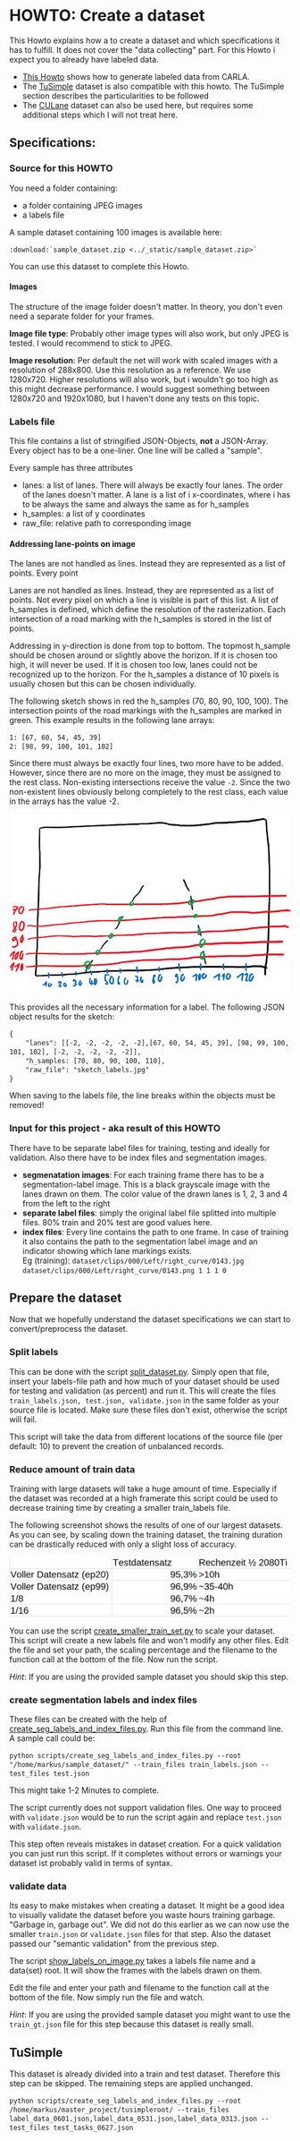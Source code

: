 # HOWTO: Create a dataset
This Howto explains how a to create a dataset and which specifications it has to fulfill. It does not cover the "data collecting" part. For this Howto i expect you to already have labeled data.

- [This Howto](generate_dataset_from_carla) shows how to generate labeled data from CARLA.
- The [TuSimple](https://github.com/TuSimple/tusimple-benchmark/issues/3) dataset is also compatible with this howto. The TuSimple section describes the particularities to be followed
- The [CULane](https://xingangpan.github.io/projects/CULane.html) dataset can also be used here, but requires some additional steps which I will not treat here.

## Specifications:
### Source for this HOWTO
You need a folder containing:
- a folder containing JPEG images
- a labels file

A sample dataset containing 100 images is available here:
```{eval-rst}
:download:`sample_dataset.zip <../_static/sample_dataset.zip>`
```
You can use this dataset to complete this Howto.


#### Images
The structure of the image folder doesn't matter. In theory, you don't even need a separate folder for your frames.

**Image file type**: Probably other image types will also work, but only JPEG is tested. I would recommend to stick to JPEG.

**Image resolution**: Per default the net will work with scaled images with a resolution of 288x800. Use this resolution as a reference. We use 1280x720. Higher resolutions will also work, but i wouldn't go too high as this might decrease performance. I would suggest something between 1280x720 and 1920x1080, but I haven't done any tests on this topic.

### Labels file
This file contains a list of stringified JSON-Objects, **not** a JSON-Array. Every object has to be a one-liner. One line will be called a "sample".

Every sample has three attributes
- lanes: a list of lanes. There will always be exactly four lanes. The order of the lanes doesn't matter. A lane is a list of i x-coordinates, where i has to be always the same and always the same as for h_samples
- h_samples: a list of y coordinates
- raw_file: relative path to corresponding image

#### Addressing lane-points on image
The lanes are not handled as lines. Instead they are represented as a list of points. Every point 


Lanes are not handled as lines. Instead, they are represented as a list of points. Not every pixel on which a line is visible is part of this list. A list of h_samples is defined, which define the resolution of the rasterization. Each intersection of a road marking with the h_samples is stored in the list of points.

Addressing in y-direction is done from top to bottom. The topmost h_sample should be chosen around or slightly above the horizon. If it is chosen too high, it will never be used. If it is chosen too low, lanes could not be recognized up to the horizon. For the h_samples a distance of 10 pixels is usually chosen but this can be chosen individually.

The following sketch shows in red the h_samples (70, 80, 90, 100, 100). The intersection points of the road markings with the h_samples are marked in green. This example results in the following lane arrays:

```
1: [67, 60, 54, 45, 39]
2: [98, 99, 100, 101, 102]
```

Since there must always be exactly four lines, two more have to be added. However, since there are no more on the image, they must be assigned to the rest class. Non-existing intersections receive the value `-2`. Since the two non-existent lines obviously belong completely to the rest class, each value in the arrays has the value -2.

![sketch labels](../_static/sketch_labels.jpg)

This provides all the necessary information for a label. The following JSON object results for the sketch:
```
{
    "lanes": [[-2, -2, -2, -2, -2],[67, 60, 54, 45, 39], [98, 99, 100, 101, 102], [-2, -2, -2, -2, -2]],
    "h_samples: [70, 80, 90, 100, 110],
    "raw_file": "sketch_labels.jpg"
}
```
When saving to the labels file, the line breaks within the objects must be removed!


### Input for this project - aka result of this HOWTO
There have to be separate label files for training, testing and ideally for validation. Also there have to be index files and segmentation images.

- **segmenatation images**: For each training frame there has to be a segmentation-label image. This is a black grayscale image with the lanes drawn on them. The color value of the drawn lanes is 1, 2, 3 and 4 from the left to the right
- **separate label files**: simply the original label file splitted into multiple files. 80% train and 20% test are good values here.
- **index files**: Every line contains the path to one frame. In case of training it also contains the path to the segmentation label image and an indicator showing which lane markings exists.  
Eg (training): `dataset/clips/000/Left/right_curve/0143.jpg dataset/clips/000/Left/right_curve/0143.png 1 1 1 0`

## Prepare the dataset
Now that we hopefully understand the dataset specifications we can start to convert/preprocess the dataset.


### Split labels
This can be done with the script [split_dataset.py](../scripts). Simply open that file, insert your labels-file path and how much of your dataset should be used for testing and validation (as percent) and run it. This will create the files `train_labels.json, test.json, validate.json` in the same folder as your source file is located. Make sure these files don't exist, otherwise the script will fail.

This script will take the data from different locations of the source file (per default: 10) to prevent the creation of unbalanced records.

### Reduce amount of train data
Training with large datasets will take a huge amount of time. Especially if the dataset was recorded at a high framerate this script could be used to decrease training time by creating a smaller train_labels file.

The following screenshot shows the results of one of our largest datasets. As you can see, by scaling down the training dataset, the training duration can be drastically reduced with only a slight loss of accuracy. 

![sketch labels](../_static/training_speed_scaled_train_set.png)

You can use the script [create_smaller_train_set.py](../scripts) to scale your dataset. This script will create a new labels file and won't modify any other files.
Edit the file and set your path, the scaling percentage and the filename to the function call at the bottom of the file. Now run the script.

*Hint*: If you are using the provided sample dataset you should skip this step.


### create segmentation labels and index files
These files can be created with the help of [create_seg_labels_and_index_files.py](../scripts). Run this file from the command line. A sample call could be:

```
python scripts/create_seg_labels_and_index_files.py --root "/home/markus/sample_dataset/" --train_files train_labels.json --test_files test.json
```

This might take 1-2 Minutes to complete.

The script currently does not support validation files. One way to proceed with `validate.json` would be to run the script again and replace `test.json` with `validate.json`.

This step often reveals mistakes in dataset creation. For a quick validation you can just run this script. If it completes without errors or warnings your dataset ist probably valid in terms of syntax. 

### validate data
Its easy to make mistakes when creating a dataset. It might be a good idea to visually validate the dataset before you waste hours training garbage. "Garbage in, garbage out". We did not do this earlier as we can now use the smaller `train.json` or `validate.json` files for that step. Also the dataset passed our "semantic validation" from the previous step.

The script [show_labels_on_image.py](../scripts) takes a labels file name and a data(set) root. It will show the frames with the labels drawn on them.

Edit the file and enter your path and filename to the function call at the bottom of the file. Now simply run the file and watch.

*Hint*: If you are using the provided sample dataset you might want to use the `train_gt.json` file for this step because this dataset is really small.


## TuSimple
This dataset is already divided into a train and test dataset. Therefore this step can be skipped. The remaining steps are applied unchanged.
``` shell
python scripts/create_seg_labels_and_index_files.py --root /home/markus/master_project/tusimpleroot/ --train_files label_data_0601.json,label_data_0531.json,label_data_0313.json --test_files test_tasks_0627.json
```
